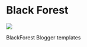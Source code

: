 # Black Forest

![](https://blogger.googleusercontent.com/img/a/AVvXsEiHKuhzfuQsQXKK7KpWmibbzVMO7_Mu3t9CIuDVtHwk7kuaWhmwFpGJSGGrcJzKHjmRwZoEqkH2LI3V7le7BUc73mB65TTEnBxp7VcqbujafXioEmvcxAdIgpgwpf-t9wDHlCX7S3AUdyRe7AyLgZOOq0MCzt52NQQnXNd-7bTY6pSOud5-gZRIow=s0-p-k-no-nu-rw-e365)

BlackForest Blogger templates

